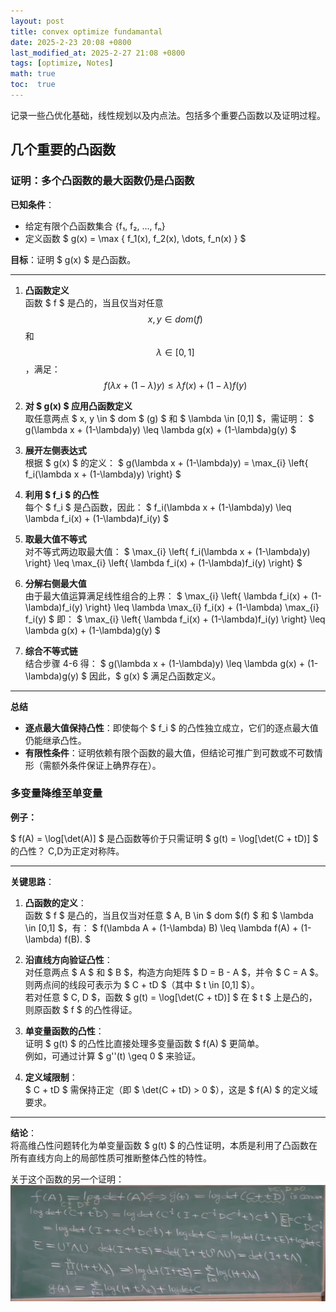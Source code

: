 ```yaml
---
layout: post
title: convex optimize fundamantal
date: 2025-2-23 20:08 +0800
last_modified_at: 2025-2-27 21:08 +0800
tags: [optimize, Notes]
math: true
toc:  true
---
```

记录一些凸优化基础，线性规划以及内点法。包括多个重要凸函数以及证明过程。
## 几个重要的凸函数

### 证明：多个凸函数的最大函数仍是凸函数

**已知条件**：
- 给定有限个凸函数集合 {f₁, f₂, ..., fₙ}
- 定义函数 $ g(x) = \max \{ f_1(x), f_2(x), \dots, f_n(x) \} $

**目标**：证明 $ g(x) $ 是凸函数。

---

1. **凸函数定义**  
   函数 $ f $ 是凸的，当且仅当对任意 
   $$x, y\in dom (f) $$ 
   和 
   $$ \lambda \in [0,1] $$ 
   ，满足：
   $$f(\lambda x + (1-\lambda)y) \leq \lambda f(x) + (1-\lambda)f(y)$$

2. **对 $ g(x) $ 应用凸函数定义**  
   取任意两点 $ x, y \in 
   $
   dom
   $
   (g) 
   $ 和 $ \lambda \in [0,1] $，需证明：
   $
   g(\lambda x + (1-\lambda)y) \leq \lambda g(x) + (1-\lambda)g(y)
   $

3. **展开左侧表达式**  
   根据 $ g(x) $ 的定义：
   $
   g(\lambda x + (1-\lambda)y) = \max_{i} \left\{ f_i(\lambda x + (1-\lambda)y) \right\}
   $

4. **利用 $ f_i $ 的凸性**  
   每个 $ f_i $ 是凸函数，因此：
   $
   f_i(\lambda x + (1-\lambda)y) \leq \lambda f_i(x) + (1-\lambda)f_i(y)
   $

5. **取最大值不等式**  
   对不等式两边取最大值：
   $
   \max_{i} \left\{ f_i(\lambda x + (1-\lambda)y) \right\} \leq \max_{i} \left\{ \lambda f_i(x) + (1-\lambda)f_i(y) \right\}
   $

6. **分解右侧最大值**  
   由于最大值运算满足线性组合的上界：
   $
   \max_{i} \left\{ \lambda f_i(x) + (1-\lambda)f_i(y) \right\} \leq \lambda \max_{i} f_i(x) + (1-\lambda) \max_{i} f_i(y)
   $
   即：
   $
   \max_{i} \left\{ \lambda f_i(x) + (1-\lambda)f_i(y) \right\} \leq \lambda g(x) + (1-\lambda)g(y)
   $

7. **综合不等式链**  
   结合步骤 4-6 得：
   $
   g(\lambda x + (1-\lambda)y) \leq \lambda g(x) + (1-\lambda)g(y)
   $
   因此，$ g(x) $ 满足凸函数定义。

---

**总结**
- **逐点最大值保持凸性**：即使每个 $ f_i $ 的凸性独立成立，它们的逐点最大值仍能继承凸性。
- **有限性条件**：证明依赖有限个函数的最大值，但结论可推广到可数或不可数情形（需额外条件保证上确界存在）。

### 多变量降维至单变量
**例子：**

$ 
f(A) = \log[\det(A)] 
$ 
是凸函数等价于只需证明 
$ 
g(t) = \log[\det(C + tD)] 
$ 的凸性？
C,D为正定对称阵。

---

**关键思路**：

1. **凸函数的定义**：  
   函数 $ f $ 是凸的，当且仅当对任意 $ A, B \in 
   $
   dom
   $(f) $ 和 $ \lambda \in [0,1] $，有：
   $
   f(\lambda A + (1-\lambda) B) \leq \lambda f(A) + (1-\lambda) f(B).
   $

2. **沿直线方向验证凸性**：  
   对任意两点 $ A $ 和 $ B $，构造方向矩阵 $ D = B - A $，并令 $ C = A $。  
   则两点间的线段可表示为 $ C + tD $（其中 $ t \in [0,1] $）。  
   若对任意 $ C, D $，函数 $ g(t) = \log[\det(C + tD)] $ 在 $ t $ 上是凸的，则原函数 $ f $ 的凸性得证。

3. **单变量函数的凸性**：  
   证明 $ g(t) $ 的凸性比直接处理多变量函数 $ f(A) $ 更简单。  
   例如，可通过计算 $ g''(t) \geq 0 $ 来验证。

4. **定义域限制**：  
   $ C + tD $ 需保持正定（即 $ \det(C + tD) > 0 $），这是 $ f(A) $ 的定义域要求。

---

**结论**：  
将高维凸性问题转化为单变量函数 $ g(t) $ 的凸性证明，本质是利用了凸函数在所有直线方向上的局部性质可推断整体凸性的特性。

关于这个函数的另一个证明：
![证明图示](./pic/func1_zhanghao.png) 